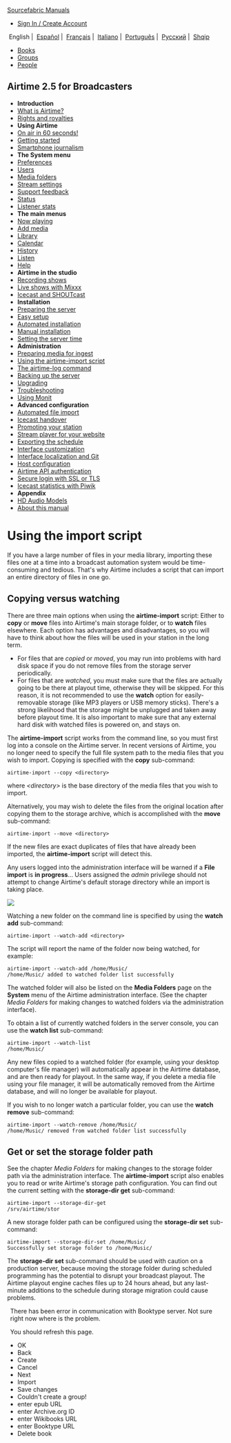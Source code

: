 [Sourcefabric Manuals](http://sourcefabric.booktype.pro/)

-   [Sign In / Create Account](http://sourcefabric.booktype.pro/accounts/signin/?redirect=/airtime-25-for-broadcasters/using-the-airtime-import-script/)

 English |  <a href="index.html#" class="langes">Español</a> |  <a href="index.html#" class="langfr">Français</a> |  <a href="index.html#" class="langit">Italiano</a> |  <a href="index.html#" class="langpt">Português</a> |  <a href="index.html#" class="langru">Русский</a> |  <a href="index.html#" class="langsq">Shqip</a>

-   [Books](http://sourcefabric.booktype.pro/list-books/)
-   [Groups](http://sourcefabric.booktype.pro/list-groups/)
-   [People](http://sourcefabric.booktype.pro/list-people/)

Airtime 2.5 for Broadcasters
----------------------------

-   **Introduction**
-   [What is Airtime?](../index.html)
-   [Rights and royalties](../rights-and-royalties/index.html)
-   **Using Airtime**
-   [On air in 60 seconds!](../on-air-in-60-seconds/index.html)
-   [Getting started](../getting-started/index.html)
-   [Smartphone journalism](../smartphone-journalism/index.html)
-   **The System menu**
-   [Preferences](../preferences/index.html)
-   [Users](../users/index.html)
-   [Media folders](../media-folders/index.html)
-   [Stream settings](../stream-settings/index.html)
-   [Support feedback](../support-feedback/index.html)
-   [Status](../status/index.html)
-   [Listener stats](../listener-stats/index.html)
-   **The main menus**
-   [Now playing](../now-playing/index.html)
-   [Add media](../add-media/index.html)
-   [Library](../library/index.html)
-   [Calendar](../calendar/index.html)
-   [History](../playout-history/index.html)
-   [Listen](../listen/index.html)
-   [Help](../help/index.html)
-   **Airtime in the studio**
-   [Recording shows](../recording-shows/index.html)
-   [Live shows with Mixxx](../live-shows-with-mixxx/index.html)
-   [Icecast and SHOUTcast](../icecast-and-shoutcast/index.html)
-   **Installation**
-   [Preparing the server](../preparing-the-server/index.html)
-   [Easy setup](../easy-setup/index.html)
-   [Automated installation](../automated-installation/index.html)
-   [Manual installation](../manual-installation/index.html)
-   [Setting the server time](../setting-the-server-time/index.html)
-   **Administration**
-   [Preparing media for ingest](../preparing-media-for-ingest/index.html)
-   [Using the airtime-import script](index.html)
-   [The airtime-log command](../the-airtime-log-command/index.html)
-   [Backing up the server](../backing-up-the-server/index.html)
-   [Upgrading](../upgrading/index.html)
-   [Troubleshooting](../troubleshooting/index.html)
-   [Using Monit](../using-monit/index.html)
-   **Advanced configuration**
-   [Automated file import](../automated-file-import/index.html)
-   [Icecast handover](../icecast-handover/index.html)
-   [Promoting your station](../promoting-your-station/index.html)
-   [Stream player for your website](../stream-player-for-your-website/index.html)
-   [Exporting the schedule](../exporting-the-schedule/index.html)
-   [Interface customization](../interface-customization/index.html)
-   [Interface localization and Git](../interface-localization/index.html)
-   [Host configuration](../host-configuration/index.html)
-   [Airtime API authentication](../airtime-api-authentication/index.html)
-   [Secure login with SSL or TLS](../secure-login-with-ssl/index.html)
-   [Icecast statistics with Piwik](../icecast-statistics-with-piwik/index.html)
-   **Appendix**
-   [HD Audio Models](../hd-audio-models/index.html)
-   [About this manual](../about-this-manual/index.html)

Using the import script
=======================

If you have a large number of files in your media library, importing these files one at a time into a broadcast automation system would be time-consuming and tedious. That's why Airtime includes a script that can import an entire directory of files in one go.

Copying versus watching
-----------------------

There are three main options when using the **airtime-import** script: Either to **copy** or **move** files into Airtime's main storage folder, or to **watch** files elsewhere. Each option has advantages and disadvantages, so you will have to think about how the files will be used in your station in the long term.

-   For files that are *copied* or *moved*, you may run into problems with hard disk space if you do not remove files from the storage server periodically.
-   For files that are <span style="font-style: italic;">watched</span>, you must make sure that the files are actually going to be there at playout time, otherwise they will be skipped. For this reason, it is not recommended to use the **watch** option for easily-removable storage (like MP3 players or USB memory sticks). There's a strong likelihood that the storage might be unplugged and taken away before playout time. It is also important to make sure that any external hard disk with watched files is powered on, and stays on.

The **airtime-import** script works from the command line, so you must first log into a console on the Airtime server. In recent versions of Airtime, you no longer need to specify the full file system path to the media files that you wish to import. Copying is specified with the **copy** sub-command:

    airtime-import --copy <directory>

where *&lt;directory&gt;* is the base directory of the media files that you wish to import.

Alternatively, you may wish to delete the files from the original location after copying them to the storage archive, which is accomplished with the **move** sub-command:

    airtime-import --move <directory>

If the new files are exact duplicates of files that have already been imported, the **airtime-import** script will detect this.

Any users logged into the administration interface will be warned if a **File import** is **in progress**... Users assigned the *admin* privilege should not attempt to change Airtime's default storage directory while an import is taking place.

![](static/Screenshot463-File_import_in_progress.png)

Watching a new folder on the command line is specified by using the **watch add** sub-command:

    airtime-import --watch-add <directory>

The script will report the name of the folder now being watched, for example:

    airtime-import --watch-add /home/Music/
    /home/Music/ added to watched folder list successfully

The watched folder will also be listed on the **Media Folders** page on the **System** menu of the Airtime administration interface. (See the chapter *Media Folders* for making changes to watched folders via the administration interface).

To obtain a list of currently watched folders in the server console, you can use the **watch list** sub-command:

    airtime-import --watch-list
    /home/Music/

Any new files copied to a watched folder (for example, using your desktop computer's file manager) will automatically appear in the Airtime database, and are then ready for playout. In the same way, if you delete a media file using your file manager, it will be automatically removed from the Airtime database, and will no longer be available for playout.

If you wish to no longer watch a particular folder, you can use the **watch remove** sub-command:

    airtime-import --watch-remove /home/Music/
    /home/Music/ removed from watched folder list successfully 

Get or set the storage folder path
----------------------------------

See the chapter *Media Folders* for making changes to the storage folder path via the administration interface. The **airtime-import** script also enables you to read or write Airtime's storage path configuration. You can find out the current setting with the **storage-dir get** sub-command:

    airtime-import --storage-dir-get
    /srv/airtime/stor

A new storage folder path can be configured using the **storage-dir set** sub-command:

    airtime-import --storage-dir-set /home/Music/
    Successfully set storage folder to /home/Music/

The **storage-dir set** sub-command should be used with caution on a production server, because moving the storage folder during scheduled programming has the potential to disrupt your broadcast playout. The Airtime playout engine caches files up to 24 hours ahead, but any last-minute additions to the schedule during storage migration could cause problems.

<span class="ui-icon ui-icon-circle-check" style="float:left; margin:0 7px 50px 0;"></span> There has been error in communication with Booktype server. Not sure right now where is the problem.

You should refresh this page.

-   OK
-   Back
-   Create
-   Cancel
-   Next
-   Import
-   Save changes
-   Couldn't create a group!
-   enter epub URL
-   enter Archive.org ID
-   enter Wikibooks URL
-   enter Booktype URL
-   Delete book


